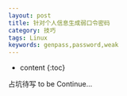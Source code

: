 ```yaml
---
layout: post
title: 针对个人信息生成弱口令密码
category: 技巧
tags: Linux
keywords: genpass,password,weak
---
```



* content
{:toc}

占坑待写
to be Continue...